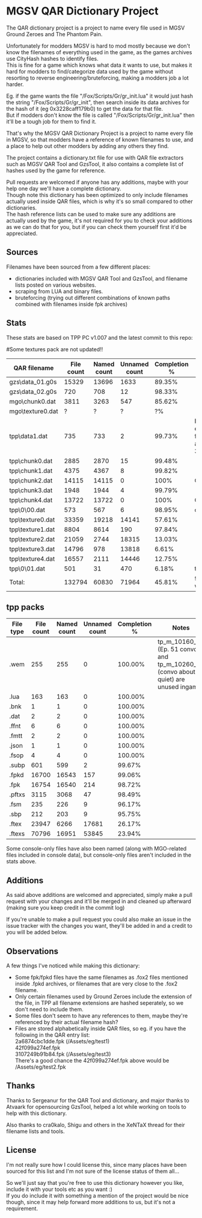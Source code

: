 # MGSV QAR Dictionary Project

The QAR dictionary project is a project to name every file used in MGSV Ground Zeroes and The Phantom Pain.

Unfortunately for modders MGSV is hard to mod mostly because we don't know the filenames of everything used in the game, as the games archives use CityHash hashes to identify files.  
This is fine for a game which knows what data it wants to use, but makes it hard for modders to find/categorize data used by the game without resorting to reverse engineering/bruteforcing, making a modders job a lot harder.

Eg. if the game wants the file "/Fox/Scripts/Gr/gr_init.lua" it would just hash the string "/Fox/Scripts/Gr/gr_init", then search inside its data archives for the hash of it (eg 0x3228caff179b0) to get the data for that file.  
But if modders don't know the file is called "/Fox/Scripts/Gr/gr_init.lua" then it'll be a tough job for them to find it.

That's why the MGSV QAR Dictionary Project is a project to name every file in MGSV, so that modders have a reference of known filenames to use, and a place to help out other modders by adding any others they find.

The project contains a dictionary.txt file for use with QAR file extractors such as MGSV QAR Tool and GzsTool, it also contains a complete list of hashes used by the game for reference.

Pull requests are welcomed if anyone has any additions, maybe with your help one day we'll have a complete dictionary.  
Though note this dictionary has been optimized to only include filenames actually used inside QAR files, which is why it's so small compared to other dictionaries.  
The hash reference lists can be used to make sure any additions are actually used by the game, it's not required for you to check your additions as we can do that for you, but if you can check them yourself first it'd be appreciated.

## Sources
Filenames have been sourced from a few different places:

- dictionaries included with MGSV QAR Tool and GzsTool, and filename lists posted on various websites.
- scraping from LUA and binary files.
- bruteforcing (trying out different combinations of known paths combined with filenames inside fpk archives)

## Stats
These stats are based on TPP PC v1.007 and the latest commit to this repo:

#Some textures pack are not updated!!

|QAR filename|File count|Named count|Unnamed count|Completion %|Notes|
|---|---|---|---|---|---|
|gzs\data_01.g0s|15329|13696|1633|89.35%||
|gzs\data_02.g0s|720|708|12|98.33%||
|mgo\chunk0.dat|3811|3263|547|85.62%||
|mgo\texture0.dat|?|?|?|?%||
|tpp\data1.dat|735|733|2|99.73%|Every file named except fb73c9483333.subp and 3989933189c50.subp|
|tpp\chunk0.dat|2885|2870|15|99.48%||
|tpp\chunk1.dat|4375|4367|8|99.82%||
|tpp\chunk2.dat|14115|14115|0|100%|Complete|
|tpp\chunk3.dat|1948|1944|4|99.79%||
|tpp\chunk4.dat|13722|13722|0|100%|Complete|
|tpp\0\00.dat|573|567|6|98.95%|chunk patches|
|tpp\texture0.dat|33359|19218|14141|57.61%||
|tpp\texture1.dat|8804|8614|190|97.84%||
|tpp\texture2.dat|21059|2744|18315|13.03%||
|tpp\texture3.dat|14796|978|13818|6.61%||
|tpp\texture4.dat|16557|2111|14446|12.75%||
|tpp\0\01.dat|501|31|470|6.18%|texture patches|
|Total:|132794|60830|71964|45.81%|98.85% completion w/o textures|

## tpp packs

|File type|File count|Named count|Unnamed count|Completion %|Notes|
|---|---|---|---|---|---|
|.wem|255|255|0|100.00%|tp_m_10160_03 (Ep. 51 convo) and tp_m_10260_02 (convo about quiet) are unused ingame|
|.lua|163|163|0|100.00%||
|.bnk|1|1|0|100.00%||
|.dat|2|2|0|100.00%||
|.ffnt|6|6|0|100.00%||
|.fmtt|2|2|0|100.00%||
|.json|1|1|0|100.00%||
|.fsop|4|4|0|100.00%||
|.subp|601|599|2|99.67%||
|.fpkd|16700|16543|157|99.06%||
|.fpk|16754|16540|214|98.72%||
|.pftxs|3115|3068|47|98.49%||
|.fsm|235|226|9|96.17%||
|.sbp|212|203|9|95.75%||
|.ftex|23947|6266|17681|26.17%||
|.ftexs|70796|16951|53845|23.94%||

Some console-only files have also been named (along with MGO-related files included in console data), but console-only files aren't included in the stats above.

## Additions
As said above additions are welcomed and appreciated, simply make a pull request with your changes and it'll be merged in and cleaned up afterward (making sure you keep credit in the commit log)

If you're unable to make a pull request you could also make an issue in the issue tracker with the changes you want, they'll be added in and a credit to you will be added below.

## Observations
A few things I've noticed while making this dictionary:

- Some fpk/fpkd files have the same filenames as .fox2 files mentioned inside .fpkd archives, or filenames that are very close to the .fox2 filename.
- Only certain filenames used by Ground Zeroes include the extension of the file, in TPP all filename extensions are hashed seperately, so we don't need to include them.
- Some files don't seem to have any references to them, maybe they're referenced by their actual filename hash?
- Files are stored alphabetically inside QAR files, so eg. if you have the following in the QAR entry list:  
2a6874cbc1dde.fpk (/Assets/eg/test1)  
42f099a274ef.fpk  
3107249b91b84.fpk (/Assets/eg/test3)  
There's a good chance the 42f099a274ef.fpk above would be /Assets/eg/test2.fpk

## Thanks
Thanks to Sergeanur for the QAR Tool and dictionary, and major thanks to Atvaark for opensourcing GzsTool, helped a lot while working on tools to help with this dictionary.

Also thanks to cra0kalo, Shigu and others in the XeNTaX thread for their filename lists and tools.

## License
I'm not really sure how I could license this, since many places have been sourced for this list and I'm not sure of the license status of them all...

So we'll just say that you're free to use this dictionary however you like, include it with your tools etc as you want :)  
If you do include it with something a mention of the project would be nice though, since it may help forward more additions to us, but it's not a requirement.
